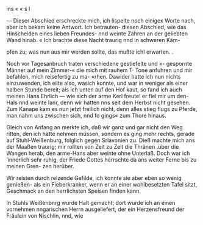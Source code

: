 ins « « s l

— Dieser Abschied erschreckte mich, ich lispelte noch einigex
Worte nach, aber ich bekam keine Antwort. Ich betrauten-
diesen Abschied, wie das Hinscheiden eines lieben Freundes-
nnd weinte Zähren an der geliebten Wand hinab.
« Ich brachte diese Nacht traurig nnd in schweren Käm-

pfen zu; was nun aus mir werden sollte, das mußte ichI
erwarten. .

 

Noch vor Tagesanbruch traten verschiedene gestiefelte und «-
gespornte Männer auf mein Zimmer-« die mich mit rauhem T·
Tone anfuhren und mir befahlen, mich reisefertig zu ma-
«rhen. Dawider hatte ich nun nichts einzuwenden, ich eilte
also, wasich konnte, und war in weniger als einer halben
Stunde bereit; als ich unten auf den Hof kaut, so fand
ich auch meinen Hans Ehrlich — wie sich der arme
Kerl freute! er fiel mir um den-Hals nnd weinte lanr,
denn wir hatten nns seit dem Herbst nicht gesehen. Zum
Kanape kam es nun jetzt freilich nicht, denn alles stieg
flugs zu Pferde, man nahm uns zwischen sich, nnd fo gings«
zum Thore hinaus.

Gleich von Anfang an merkte ich, daß wir ganz und
gar nicht den Weg ritten, den ich hätte nehmen müssen,
sondern es ging mehr rechts, gerade auf Stuhl-Weißenburg,
folglich gegen Srlavonien zu. Dieß machte mich ans der
Maaßen traurig; mir rollten von Zeit zu Zeit die Thränen
.über die Wangen herab, den arme-Hans aber weinte ohne
Unterlaß. Doch war ich ’innerlich sehr ruhig, der Friede
Gottes herrschte da ans weiter Ferne bis zu meinen Gren-
zen herüber.

Wir reisten durch reizende Gefilde, ich konnte sie aber
eben so wenig genießen- als ein Fieberkranker, wenn er an
einer wohlbesetzten Tafel sitzt, Geschmack an den herrlichsten
Speisen finden kann.

In Stuhls Weißenbnrg wurde Halt gemacht; dort wurde
ich an einen vornehmen nngarischen Herrn ausgeliefert, der
ein Herzensfreund der Fräulein von Nischlin, nnd, wie


